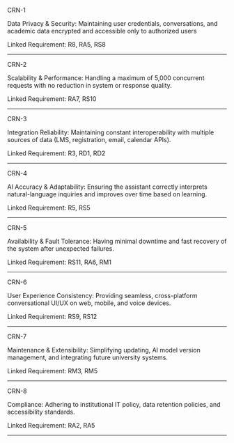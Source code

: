 CRN-1


Data Privacy & Security: Maintaining user credentials, conversations, and academic data encrypted and accessible only to authorized users


Linked Requirement: R8, RA5, RS8

-----------------------------------------------------------------------------------------------------------------------------

CRN-2


Scalability & Performance: Handling a maximum of 5,000 concurrent requests with no reduction in system or response quality.


Linked Requirement: RA7, RS10

---------------------------------------------------------------------------------------------------------------------------

CRN-3


Integration Reliability: Maintaining constant interoperability with multiple sources of data (LMS, registration, email, calendar APIs).


Linked Requirement: R3, RD1, RD2

-----------------------------------------------------------------------------------------------------------------------


CRN-4


AI Accuracy & Adaptability: Ensuring the assistant correctly interprets natural-language inquiries and improves over time based on learning.


Linked Requirement: R5, RS5

-----------------------------------------------------------------------------------------------------------------------------


CRN-5


Availability & Fault Tolerance: Having minimal downtime and fast recovery of the system after unexpected failures.


Linked Requirement: RS11, RA6, RM1

--------------------------------------------------------------------------------------------------------------------------


CRN-6


User Experience Consistency: Providing seamless, cross-platform conversational UI/UX on web, mobile, and voice devices.


Linked Requirement: RS9, RS12

--------------------------------------------------------------------------------------------------------------------------


CRN-7


Maintenance & Extensibility: Simplifying updating, AI model version management, and integrating future university systems.


Linked Requirement: RM3, RM5

-----------------------------------------------------------------------------------------------------------------------------


CRN-8


Compliance: Adhering to institutional IT policy, data retention policies, and accessibility standards.


Linked Requirement: RA2, RA5

-----------------------------------------------------------------------------------------------------------------------------


